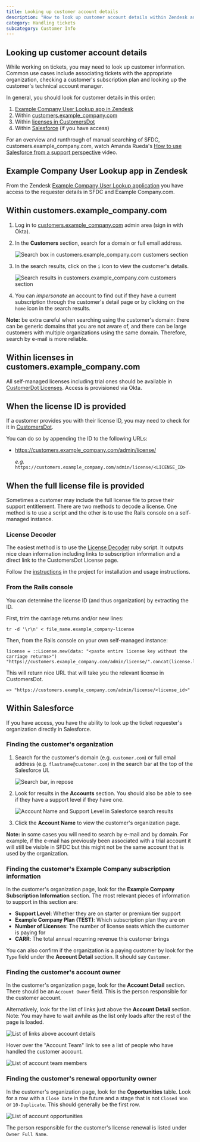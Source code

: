 ```yaml
---
title: Looking up customer account details
description: "How to look up customer account details within Zendesk and customers.example_company.com"
category: Handling tickets
subcategory: Customer Info
---
```


## Looking up customer account details

While working on tickets, you may need to look up customer information. Common
use cases include associating tickets with the appropriate organization,
checking a customer's subscription plan and looking up the customer's technical
account manager.

In general, you should look for customer details in this order:

1. [Example Company User Lookup app in Zendesk](#example_company-user-lookup-app-in-zendesk)
1. Within [customers.example_company.com](#within-customersgitlabcom)
1. Within [licenses in CustomersDot](#within-licenses-in-customersgitlabcom)
1. Within [Salesforce](#within-salesforce) (if you have access)

For an overview and runthrough of manual searching of SFDC, customers.example_company.com, watch Amanda Rueda's
[How to use Salesforce from a support perspective](https://drive.google.com/drive/u/0/search?q=Amanda%27s%20Salesforce%20Class%20parent:1JDdcj2ESdCc_ReG0-n7RyAIxbIFkcQ1K)
video.

## Example Company User Lookup app in Zendesk

From the Zendesk [Example Company User Lookup application](/handbook/support/readiness/operations/docs/zendesk/apps#example_company-user-lookup) you have access to the requester details in SFDC and Example Company.com.

## Within customers.example_company.com

1. Log in to [customers.example_company.com](https://customers.example_company.com/admin) admin area
   (sign in with Okta).

1. In the **Customers** section, search for a domain or full email address.

   ![Search box in customers.example_company.com customers section](/handbook/support/workflows/assets/customers-example_company-com-search.png)

1. In the search results, click on the `i` icon to view the customer's details.

   ![Search results in customers.example_company.com customers section](/handbook/support/workflows/assets/customers-example_company-com-search-results.png)

1. You can *impersonate* an account to find out if they have a current
   subscription through the customer's detail page or by clicking on the `home`
   icon in the search results.

**Note:** be extra careful when searching using the customer's domain: there can be generic domains
that you are not aware of, and there can be large customers with multiple organizations using the same
domain. Therefore, search by e-mail is more reliable.

## Within licenses in customers.example_company.com

All self-managed licenses including trial ones should be available in [CustomerDot Licenses](https://customers.example_company.com/admin/license).
Access is provisioned via Okta.

## When the license ID is provided

If a customer provides you with their license ID, you may need to check for it
in [CustomersDot](https://customers.example_company.com/admin).

You can do so by appending the ID to the following URLs:

- <https://customers.example_company.com/admin/license/>

  *e.g.* `https://customers.example_company.com/admin/license/<LICENSE_ID>`

## When the full license file is provided

Sometimes a customer may include the full license file to prove their support
entitlement. There are two methods to decode a license. One method is to use a
script and the other is to use the Rails console on a self-managed instance.

### License Decoder

The easiest method is to use the [License Decoder](https://example_company.com/example_company-com/support/toolbox/license-decoder) ruby script.
It outputs nice clean information including links to subscription information
and a direct link to the CustomersDot License page.

Follow the [instructions](https://example_company.com/example_company-com/support/toolbox/license-decoder#example_company-license-decoder) in the project
for installation and usage instructions.

### From the Rails console

You can determine the license ID (and thus organization) by
extracting the ID.

First, trim the carriage returns and/or new lines:

```text
tr -d '\r\n' < file_name.example_company-license
```

Then, from the Rails console on your own self-managed instance:

```text
license = ::License.new(data: "<paste entire license key without the carriage returns>")
"https://customers.example_company.com/admin/license/".concat(license.license_id.to_s)
```

This will return nice URL that will take you the relevant license in CustomersDot.

```text
=> "https://customers.example_company.com/admin/license/<license_id>"
```

## Within Salesforce

If you have access, you have the ability to look up the ticket requester's organization directly in Salesforce.

### Finding the customer's organization

1. Search for the customer's domain (e.g. `customer.com`) or full email address
   (e.g. `flastname@customer.com`) in the search bar at the top of the
   Salesforce UI.

   ![Search bar, in repose](/images/handbook/support/zendesk_needs_org-sfdc-search.png)

1. Look for results in the **Accounts** section. You should also be able to see
   if they have a support level if they have one.

   ![Account Name and Support Level in Salesforce search results](/handbook/support/workflows/assets/salesforce-search-results-accounts.png)

1. Click the **Account Name** to view the customer's organization page.

**Note:** in some cases you will need to search by e-mail and by domain. For example,
if the e-mail has previously been associated with a trial account it will still be visible
in SFDC but this might not be the same account that is used by the organization.

### Finding the customer's Example Company subscription information

In the customer's organization page, look for the **Example Company Subscription Information**
section. The most relevant pieces of information to support in this section are:

- **Support Level**: Whether they are on starter or premium tier support
- **Example Company Plan (TEST)**: Which subscription plan they are on
- **Number of Licenses**: The number of license seats which the customer is paying for
- **CARR**: The total annual recurring revenue this customer brings

You can also confirm if the organization is a paying customer by look for the
`Type` field under the **Account Detail** section. It should say `Customer`.

### Finding the customer's account owner

In the customer's organization page, look for the **Account Detail** section.
There should be an `Account Owner` field. This is the person responsible for
the customer account.

Alternatively, look for the list of links just above the **Account Detail**
section. Note: You may have to wait awhile as the list only loads after the
rest of the page is loaded.

![List of links above account details](/handbook/support/workflows/assets/salesforce-account-detail-links.png)

Hover over the "Account Team" link to see a list of people who have handled the
customer account.

![List of account team members](/handbook/support/workflows/assets/salesforce-account-team-list.png)

### Finding the customer's renewal opportunity owner

In the customer's organization page, look for the **Opportunities** table. Look
for a row with a `Close Date` in the future and a stage that is not `Closed Won`
or `10-Duplicate`. This should generally be the first row.

![List of account opportunities](/handbook/support/workflows/assets/salesforce-account-team-list.png)

The person responsible for the customer's license renewal is listed under
`Owner Full Name`.
